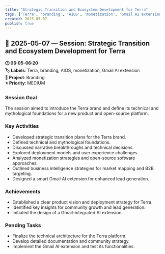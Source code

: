 ```yaml
---
title: "Strategic Transition and Ecosystem Development for Terra"
tags: ['Terra', 'branding', 'AIOS', 'monetization', 'Gmail AI extension']
created: 2025-05-07
publish: true
---
```


## 📅 2025-05-07 — Session: Strategic Transition and Ecosystem Development for Terra

**🕒 06:05–06:20**  
**🏷️ Labels**: Terra, branding, AIOS, monetization, Gmail AI extension  
**📂 Project**: Branding  
**⭐ Priority**: MEDIUM  


### Session Goal
The session aimed to introduce the Terra brand and define its technical and mythological foundations for a new product and open-source platform.

### Key Activities
- Developed strategic transition plans for the Terra brand.
- Defined technical and mythological foundations.
- Discussed narrative breakthroughs and technical decisions.
- Explored deployment models and user experience challenges.
- Analyzed monetization strategies and open-source software approaches.
- Outlined business intelligence strategies for market mapping and B2B targeting.
- Designed a smart Gmail AI extension for enhanced lead generation.

### Achievements
- Established a clear product vision and deployment strategy for Terra.
- Identified key insights for community growth and lead generation.
- Initiated the design of a Gmail-integrated AI extension.

### Pending Tasks
- Finalize the technical architecture for the Terra platform.
- Develop detailed documentation and community strategy.
- Implement the Gmail AI extension and test its functionalities.
